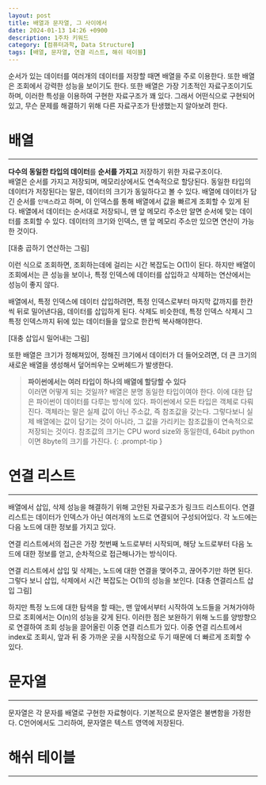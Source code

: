 ```yaml
---
layout: post
title: 배열과 문자열, 그 사이에서
date: 2024-01-13 14:26 +0900
description: 1주차 키워드
category: [컴퓨터과학, Data Structure]
tags: [배열, 문자열, 연결 리스트, 해쉬 테이블]
---
```


순서가 있는 데이터를 여러개의 데이터를 저장할 때면 배열을 주로 이용한다. 
또한 배열은 조회에서 강력한 성능을 보이기도 한다.
또한 배열은 가장 기초적인 자료구조이기도 하며,
이러한 특성을 이용하여 구현한 자료구조가 꽤 있다.
그래서 어떤식으로 구현되어있고, 무슨 문제를 해결하기 위해 다른 자료구조가 탄생했는지 알아보려 한다.

# 배열
---

**다수의 동일한 타입의 데이터**를 **순서를 가지고** 저장하기 위한 자료구조이다.  
배열은 순서를 가지고 저장되며, 메모리상에서도 연속적으로 할당된다.
동일한 타입의 데이터가 저장된다는 말은, 데이터의 크기가 동일하다고 볼 수 있다.
배열에 데이터가 담긴 순서를 `인덱스`라고 하며, 이 인덱스를 통해 배열에서 값을 빠르게 조회할 수 있게 된다.
배열에서 데이터는 순서대로 저장되니, 맨 앞 메모리 주소만 알면 순서에 맞는 데이터를 조회할 수 있다. 데이터의 크기와 인덱스, 맨 앞 메모리 주소만 있으면 연산이 가능한 것이다.

[대충 곱하기 연산하는 그림]

이런 식으로 조회하면, 조회하는데에 걸리는 시간 복잡도는 O(1)이 된다.
하지만 배열이 조회에서는 큰 성능을 보이나, 특정 인덱스에 데이터를 삽입하고 삭제하는 연산에서는 성능이 좋지 않다.

배열에서, 특정 인덱스에 데이터 삽입하려면, 특정 인덱스로부터 마지막 값까지를 한칸씩 뒤로 밀어낸다음, 데이터를 삽입하게 된다.
삭제도 비슷한데, 특정 인덱스 삭제시 그 특정 인덱스까지 뒤에 있는 데이터들을 앞으로 한칸씩 복사해야한다.

[대충 삽입시 밀어내는 그림]

또한 배열은 크기가 정해져있어, 정해진 크기에서 데이터가 더 들어오려면,
더 큰 크기의 새로운 배열을 생성해서 덮어씌우는 오버헤드가 발생한다.

>**파이썬에서는 여러 타입이 하나의 배열에 할당할 수 있다**  
이러면 어떻게 되는 것일까? 배열은 분명 동일한 타입이여야 한다.
이에 대한 답은 파이썬이 데이터를 다루는 방식에 있다. 파이썬에서 모든 타입은 객체로 다뤄진다. 객체라는 말은 실제 값이 아닌 주소값, 즉 참조값을 갖는다. 그렇다보니 실제 배열에는 값이 담기는 것이 아니라, 그 값을 가리키는 참조값들이 연속적으로 저장되는 것이다. 참조값의 크기는 CPU word size와 동일한데, 64bit python이면 8byte의 크기를 가진다.
{: .prompt-tip }


# 연결 리스트
---
배열에서 삽입, 삭제 성능을 해결하기 위해 고안된 자료구조가 링크드 리스트이다.
연결 리스트는 데이터가 인덱스가 아닌 여러개의 노드로 연결되어 구성되어있다.
각 노드에는 다음 노드에 대한 정보를 가지고 있다.

연결 리스트에서의 접근은 가장 첫번째 노드로부터 시작되며,
해당 노드로부터 다음 노드에 대한 정보를 얻고, 순차적으로 접근해나가는 방식이다.

연결 리스트에서 삽입 및 삭제는, 노드에 대한 연결을 맺어주고, 끊어주기만 하면 된다.
그렇다 보니 삽입, 삭제에서 시간 복잡도는 O(1)의 성능을 보인다.
[대충 연결리스트 삽입 그림]

하지만 특정 노드에 대한 탐색을 할 때는, 맨 앞에서부터 시작하여 노드들을 거쳐가야하므로 조회에서는 O(n)의 성능을 갖게 된다. 이러한 점은 보완하기 위해 노드를 양방향으로 연결하여 조회 성능을 끌어올린 이중 연결 리스트가 있다. 이중 연결 리스트에서 index로 조회시, 앞과 뒤 중 가까운 곳을 시작점으로 두기 때문에 더 빠르게 조회할 수 있다.

# 문자열
---
문자열은 각 문자를 배열로 구현한 자료형이다. 
기본적으로 문자열은 불변함을 가정한다. C언어에서도 그리하여, 문자열은 텍스트 영역에 저장된다.


# 해쉬 테이블
---